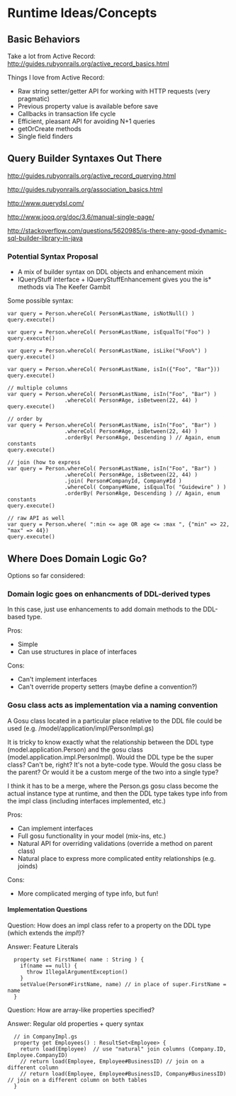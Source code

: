 # Runtime Ideas/Concepts

## Basic Behaviors

Take a lot from Active Record:  http://guides.rubyonrails.org/active_record_basics.html

Things I love from Active Record:

* Raw string setter/getter API for working with HTTP requests (very pragmatic)
* Previous property value is available before save
* Callbacks in transaction life cycle
* Efficient, pleasant API for avoiding N+1 queries
* getOrCreate methods
* Single field finders

## Query Builder Syntaxes Out There

http://guides.rubyonrails.org/active_record_querying.html

http://guides.rubyonrails.org/association_basics.html

http://www.querydsl.com/

http://www.jooq.org/doc/3.6/manual-single-page/

http://stackoverflow.com/questions/5620985/is-there-any-good-dynamic-sql-builder-library-in-java

### Potential Syntax Proposal

* A mix of builder syntax on DDL objects and enhancement mixin
* IQueryStuff interface + IQueryStuffEnhancement gives you the is* methods via The Keefer Gambit

Some possible syntax:

    var query = Person.whereCol( Person#LastName, isNotNull() )
    query.execute()

    var query = Person.whereCol( Person#LastName, isEqualTo("Foo") ) 
    query.execute()

    var query = Person.whereCol( Person#LastName, isLike("%Foo%") ) 
    query.execute()

    var query = Person.whereCol( Person#LastName, isIn({"Foo", "Bar"})) 
    query.execute()
    
    // multiple columns
    var query = Person.whereCol( Person#LastName, isIn("Foo", "Bar") ) 
                      .whereCol( Person#Age, isBetween(22, 44) )
    query.execute()
    
    // order by
    var query = Person.whereCol( Person#LastName, isIn("Foo", "Bar") ) 
                      .whereCol( Person#Age, isBetween(22, 44) )
                      .orderBy( Person#Age, Descending ) // Again, enum constants
    query.execute()
    
    // join (how to express 
    var query = Person.whereCol( Person#LastName, isIn("Foo", "Bar") ) 
                      .whereCol( Person#Age, isBetween(22, 44) )
                      .join( Person#CompanyId, Company#Id )
                      .whereCol( Company#Name, isEqualTo( "Guidewire" ) )
                      .orderBy( Person#Age, Descending ) // Again, enum constants
    query.execute()
    
    // raw API as well
    var query = Person.where( ":min <= age OR age <= :max ", {"min" => 22, "max" => 44}) 
    query.execute()

## Where Does Domain Logic Go?

Options so far considered:

### Domain logic goes on enhancments of DDL-derived types 

In this case, just use enhancements to add domain methods to the DDL-based type. 

Pros: 

* Simple
* Can use structures in place of interfaces

Cons: 

* Can't implement interfaces
* Can't override property setters (maybe define a convention?)

### Gosu class acts as implementation via a naming convention

A Gosu class located in a particular place relative to the DDL file could be used (e.g. /model/application/impl/PersonImpl.gs)

It is tricky to know exactly what the relationship between the DDL type (model.application.Person) and the gosu 
class (model.application.impl.PersonImpl).  Would the DDL type be the super class?  Can't be, right?  It's not a byte-code
type.  Would the gosu class be the parent? Or would it be a custom merge of the two into a single type?

I think it has to be a merge, where the Person.gs gosu class become the actual instance type at runtime, and then
the DDL type takes type info from the impl class (including interfaces implemented, etc.)

Pros: 

* Can implement interfaces
* Full gosu functionality in your model (mix-ins, etc.)
* Natural API for overriding validations (override a method on parent class)
* Natural place to express more complicated entity relationships (e.g. joinds)


Cons: 

* More complicated merging of type info, but fun!


#### Implementation Questions

Question: How does an impl class refer to a property on the DDL type (which extends the *impl*!)?

Answer: Feature Literals

      property set FirstName( name : String ) {
        if(name == null) {
          throw IllegalArgumentException()
        }
        setValue(Person#FirstName, name) // in place of super.FirstName = name
      }

Question: How are array-like properties specified?

Answer: Regular old properties + query syntax

      // in CompanyImpl.gs
      property get Employees() : ResultSet<Employee> {
        return load(Employee)  // use "natural" join columns (Company.ID, Employee.CompanyID)
        // return load(Employee, Employee#BusinessID) // join on a different column
        // return load(Employee, Employee#BusinessID, Company#BusinessID) // join on a different column on both tables
      }
      
      